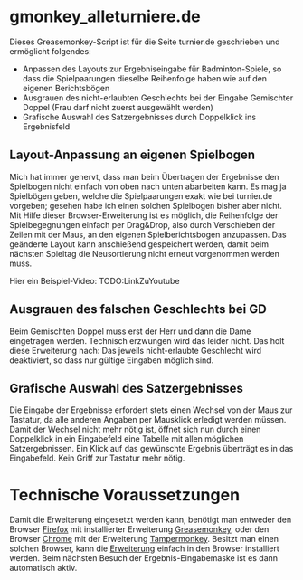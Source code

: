 gmonkey_alleturniere.de
=======================

Dieses Greasemonkey-Script ist für die Seite turnier.de geschrieben und ermöglicht folgendes:

* Anpassen des Layouts zur Ergebniseingabe für Badminton-Spiele, so dass die Spielpaarungen dieselbe Reihenfolge haben
  wie auf den eigenen Berichtsbögen
* Ausgrauen des nicht-erlaubten Geschlechts bei der Eingabe Gemischter Doppel (Frau darf nicht zuerst ausgewählt werden)
* Grafische Auswahl des Satzergebnisses durch Doppelklick ins Ergebnisfeld

Layout-Anpassung an eigenen Spielbogen
--------------------------------------

Mich hat immer genervt, dass man beim Übertragen der Ergebnisse den Spielbogen nicht einfach von oben nach unten
abarbeiten kann. Es mag ja Spielbögen geben, welche die Spielpaarungen exakt wie bei turnier.de vorgeben; gesehen habe
ich einen solchen Spielbogen bisher aber nicht. Mit Hilfe dieser Browser-Erweiterung ist es möglich, die Reihenfolge
der Spielbegegnungen einfach per Drag&Drop, also durch Verschieben der Zeilen mit der Maus, an den eigenen
Spielberichtsbogen anzupassen. Das geänderte Layout kann anschießend gespeichert werden, damit beim nächsten Spieltag
die Neusortierung nicht erneut vorgenommen werden muss.

Hier ein Beispiel-Video: TODO:LinkZuYoutube

Ausgrauen des falschen Geschlechts bei GD
-----------------------------------------

Beim Gemischten Doppel muss erst der Herr und dann die Dame eingetragen werden. Technisch erzwungen wird das leider
nicht. Das holt diese Erweiterung nach: Das jeweils nicht-erlaubte Geschlecht wird deaktiviert, so dass nur gültige
Eingaben möglich sind.

Grafische Auswahl des Satzergebnisses
-------------------------------------

Die Eingabe der Ergebnisse erfordert stets einen Wechsel von der Maus zur Tastatur, da alle anderen Angaben per
Mausklick erledigt werden müssen. Damit der Wechsel nicht mehr nötig ist, öffnet sich nun durch einen Doppelklick in ein
Eingabefeld eine Tabelle mit allen möglichen Satzergebnissen. Ein Klick auf das gewünschte Ergebnis überträgt es in das
Eingabefeld. Kein Griff zur Tastatur mehr nötig.

Technische Voraussetzungen
==========================

Damit die Erweiterung eingesetzt werden kann, benötigt man entweder den Browser [Firefox][1] mit installierter
Erweiterung [Greasemonkey][2], oder den Browser [Chrome][3] mit der Erweiterung [Tampermonkey][4]. Besitzt man einen
solchen Browser, kann die
[Erweiterung][5]
einfach in den Browser installiert werden. Beim nächsten Besuch der Ergebnis-Eingabemaske ist es dann automatisch aktiv.

[1]: https://www.mozilla.org/firefox/new/ "Firefox"
[2]: https://addons.mozilla.org/de/firefox/addon/greasemonkey/ "Greasemonkey"
[3]: http://www.google.com/intl/de_de/chrome/browser/ "Chrome"
[4]: https://chrome.google.com/webstore/detail/tampermonkey/dhdgffkkebhmkfjojejmpbldmpobfkfo "Tampermonkey"
[5]: https://github.com/mcs/gmonkey_alleturniere.de/raw/master/alleturniere.de_Umsortierung.user.js "Script"

